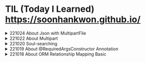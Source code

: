 # TIL (Today I Learned) https://soonhankwon.github.io/
<details>
<summary>221024 About Json with MultipartFile</summary>
<div markdown="1">
<hr/>

**Mention** : Winter is coming🥶 아침에 춥....춥다! 시간날 때, 깃블로그로 전환해야겠다💡

**Acheivement & Problem** : 어제 구현했던 AWS S3를 이용한 이미지 업로드기능을 실제 프로젝트에 적용 & 구현해보았다.

어제는 MultipartFile만 Body에 받아서  Post API를 구현했는데, 프로젝트에서는 JSON 타입의 데이터도 받아서 

Post API를 구현해야했다. 게시글의 제목, 내용, 유저네임은 JSON MediaType, 이미지파일은 MULTIPART MediaType 이런 구조이다.

에러의 원인은 빨리 파악한 거 같은데, 적용중 Configure Bean? 적어놓진 않았는데 이러한 에러가 발생🤯

기존 자바 클래스파일을 지우고 다시 쓰고 하는 과정중에 not founded 에러로 발생한 문제인듯 싶다. 

Gradle에 들어가서 Clean -> Build를 해주면 깔끔하게 청소된다. 어째저째 해결하고 두 가지 타입의 데이터를 받아서

기능을 구현하고 Postman 테스트 & AWS S3 Bucket에 저장되는 것 까지 확인완료🔥

클라이언트에서 서버까지 데이터의 흐름 & HTTP 에 대해서 정확히 알아둬야 오늘과 같은 에러의 근본 원인을 빠르게

해결할 수 있을 것이다🛠
<hr/>

오늘 구현했던, API에서 Json과 MultipartFile을 한번에 전달 받는 방법이다. 

일반적으로 API에서 클라이언트에게 값을 전달받기 위해서 @RequestBody로 데이터를 전달받도록 구현한다.

하지만, Multipartfile은 미디어타입이 달라 @RequestBody로 데이터를 전달 받을 수가 없다.

**@RequestPart**를 사용하면 Json & MultipartFile 미디어 타입(파일)을 둘 다 받을 수 있다.

이때 API에서 **consume**할 **MediaType**을 아래의 코드와 같이 지정해줘야 한다. 만약 적절한 MediaType를 지정하지

않을 경우 415 Unsupported MediaType ERROR와 인사하게 된다🤯

```java
@PostMapping(value = "/api/article", consumes = {MediaType.APPLICATION_JSON_VALUE, MediaType.MULTIPART_FORM_DATA_VALUE})
    public ResponseEntity<?> createArticle(@RequestPart ArticleRequestDto requestDto, @RequestPart MultipartFile multipartFile) throws IOException {
        return ResponseEntity.ok(articleService.createArticle(requestDto, multipartFile));
    } 
```

</div>
</details>

<details>
<summary>221022 About Multipart</summary>
<div markdown="1">
<hr/>

**Mention** : 어제 처음으로 프론트엔드 팀원 분들과 조촐한 협업을 시작(MINI PROJECT)🤝

AM6:30 어김없는 댕댕이 순규의 모닝콜🗣로 인해 강제기상해서 코딩을 했지만, 토요일이라 낮잠도 자면서 여유를 부린 하루였다. 
  
**Acheivement & Problem** : AMAZON S3를 이용해서 클라우드에 이미지를 업로드하는 기능을 구현했다. 

이게 쉬워보였는데, 아마존 특유의 콘솔의 복잡함과 SDK 버전을 맞추고, AccessKey, SecretKey, Bucket, Region을 맞추는 과정 중

발생하는 세팅하는 과정에서의 에러가 펑펑 터져주었다. 이것저것 수정하며, 해결해서 포스트맨으로 버킷에 사진 업로드 테스트 완료.

어떤 기능을 구현할 때, 프로젝트를 새로 하나 만들어서 작은 단위로 구현을 한 다음 원래 프로젝트에 적용해주는 방법도 좋을것같다는 생각이 들었다.

이에 대한 장점은 화면에 다른 쓰잘데 없는 클래스들이 안보여서 직관적으로 로직을 만들기 편하다! 머리가 보다 잘돌아간다(**본인기준**)
<hr/>

**Multipart란?**

웹 클라이언트가 요청을 보낼 때, HTTP 프로토콜의 **바디** 부분에 **데이터를 여러 부분**으로 나워서 보내는 것

웹 클라이언트가 서버에게 파일을 업로드 할 때, http프로토콜의 바디 부분에 파일 정보를 담아서 전송을 하는데, 파일을 한번에 여러개 전송을 하면 Body 부분에 파일이 여러개의 부분으로 연결되어 전송되는 것이 Multipart data라고 한다.
	
왜 멀티라는 단어를 굳이 쓸까라는 생각이 의문이 들었는데 하나 이상의 데이터 세트가 단일 본문에 결합되있으며
	
여러유형의 데이터(바이너리, 텍스트)가 포함되어 멀티파트 사용이라고 한다. 
	
As the official specification says, "one or more different sets of data are combined in a single body". So when photos and music are handled as multipart messages as mentioned in the question, probably there is some plain text metadata associated as well, thus making the request containing different types of data (binary, text), which implies the usage of multipart.

Usage : 보통 파일을 전송할 때 사용

**MultipartFile 이란?**

사용자가 업로드한 File을 핸들러에서 손쉽게 다룰 수 있게 도와주는 매개변수 중 하나
MultipartFile 인터페이스는 스프링에서 업로드 한 파일을 표현할 떄 사용되는 **인터페이스**

MultipartFile 인터페이스를 이용해 업로드한 파일의 이름, 실제 데이터, 파일 크기등을 구할 수 있다. 

**Method**

```java
String getName() //파라미터의 이름을 구함
String getOriginalFilename() //업로드한 파일의 이름을 구함
String isEmpty() // 업로드한 파일이 존재하지 않는 경우 true 리턴
long getSize() //업로드한 파일 크기를 구함
byte[] getBytes() throws IOException //업로드한 파일 데이터를 구함
InputStream getInputStream() throws IOException 
//업로드한 파일 데이터를 읽어오는 InputStream을 구함
//InputStream의 사용이 끝나면 알맞게 종료해주어야 한다.
void transfer To(File dest) throws IOException 
// 업로드한 파일 데이터를 지정한 파일에 저장

```

📄 Reference

https://antstudy.tistory.com/308
	
https://stackoverflow.com/questions/16958448/what-is-http-multipart-request

</div>
</details>
<details>

<summary>221020 Soul-searching</summary>
<div markdown="1">
<hr/>	
항해 99 부트캠프를 수강한지 벌써 한달이 된 이 시점, 산책같지 않은 산책을 하는 도중 생각나는 것이 있어서 써보려고 한다.
	
나는 청담대교 건너에 있는 대학의 경제학과를 졸업한 무늬만 경제학도이다. 경제학과에서 뭘 배웠느냐 하면❓...

지금 생각나는 건 "공짜 점심은 없다" 라는 기회비용에 관한 것인데, 이는 나라는 사람의 사고 방식을 나도 모르게 지배하고 있는 부분인것 같다.
	
그건 그렇고, 대학교를 다닐 때 내가 빠져있던건 다름 아닌 스노우보드이다. 정말 스노우보드에 미친듯이 빠져있었는데, 
	
겨울에는 11월 부터 3월까지 스키장에 시즌방을 잡아놓고 스노우보드만 주구장창 미친듯이 탔었었다. 친구들이 겨울에는 항상 사라진다고 할 정도로. 평생 보드타고 싶어서 스노우보드 의류 브랜드도 런칭했었었다.🥶
	
대략 20살때부터 33살까지 이러한 패턴으로 탔는데, 하루에 10시간을 넘게 타도 정말 재미있었다.
	
왜 갑자기 뜬금없이 스노우보드타던 생각이 났냐하면, 지금 배우는 프로그래밍과도 과정적으로 비슷한 맥락이 있기 때문이다.

사실, 어느 전공자 분의 벨로그에서 요즘 열풍인 코딩학원에 대한 뼈 때리는 게시글을 봤는데 공감되는 부분이 꽤나 있다.

https://velog.io/@mowinckel/%EC%BD%94%EB%94%A9-%ED%95%99%EC%9B%90-%EA%B4%91%EA%B3%A0%EC%99%80-%EB%B9%84%EC%A0%84%EA%B3%B5-%EA%B0%9C%EB%B0%9C%EC%9E%90	

어떤 분야든 대부분 마찬가지지만, 스노우보드 나 스케이트보드🛹 도 기초적인 부분이 약하면 실력이 늘지 않는다. 

최근 몇년은 스케이트보드에 미쳐있었어서 스케이트보드에 비유하면 쫌 괜찮을 것 같다.

스케이트 보드에서 알리가 되지않는데, 트레플립부터 돌리는 상황? 이런 것이 위의 글에서 나타는는 요즘 코딩학원의 현실인듯 싶다.
	
하지만, 여기서 흥미를 느껴야 하는 점이 중요하다고 생각하는데, 입문자들은 이러한 멋있는 것에 대한 상상이 나중에 정말로
	
트레플립을 스타일있게 구사할 수 있는 원동력이 된다고 생각한다. 흥미 자체가 없는 지루한 과정을 하게된다면, 원동력도 사라진다. 

때문에, 처음에 멋도 모르고 예쁜 데크를 사고, 유명 스케이트 비디오를 보면서 기술을 따라하고 그러면서 자기 것이 되는것이다.
	
무엇을 하나 미친듯이 파서 거의 끝을 본 사람의 경험으로써 프로그래밍(코딩)도 이와 마찬가지인 것 같다.
	
학원의 수강 코스를 따라가면서 정말 많은 지식을 주입받는데, 사실 수박 겉핣기라고 생각한다. 스케이트보드로 따지면 **포져**
	
**BUT** 프로그래밍을 처음 접하는 나라는 사람이 무엇을 설계하고 만들수있고, 
	
내가 원하는 분야의 회사에서 서비스를 만들어 공헌하고 싶어진 목표 및 이 분야에 대한 흥미유발을 제대로 했다는 점에 대해서는 RESPECT 하는 부분이다. 
	
조급해지는 나 자신을 보면서, 스노우보드나 스케이트보드를 처음 타던 그 때가 생각났다. 프로그래밍에 관한 여러 유튜브 나 글들을 보고있는 나자신을 보며 
	
스노우보드나 스케이트보드 영상을 보며 열광하고 연구하던 내가 생각난다. 본다고 다 이해되고 바로 할 수 있었던가? 
	
절대 조급해하지 말고 하나를 알아도 제대로 알고 로직적으로 생각하는게 중요하다. 이렇게 써도 정말 어려운 부분이다. 
	
사실 스케이트보드도 제대로 된 알리를 하기 전까지 고난의 행진이다. 
	
그냥 알리스러운 점프를 하는 것은 하루만해도 할 수 있다. 하지만, 제대로 간지나는 자기 몸같은 알리를 하기위해선 신경써야할 기초, 
	
디테일이 너무 많다.(스케이트 보드만큼 발 감각의 사소한 차이에 따라서 결과가 달라지는 것도 없는 것 같다.)
	
그래서 개인적으론 샤빗도 해보고 팝샤빗도해보고 그러면서 돌파했고, 첫 알리를 했을 때 성취감은 경험해본 사람만 안다.

주저리 주저리 두서도 없는 자기성찰이다. 하지만 기초가 탄탄하고 재미까지 느끼는 사람이 항상 미친듯이 실력이 폭발해서 
	
별로 노력하지 않고 짬으로만 타고있던 보더들을 금방 따라오더라...🔥 **화이팅**
	
그리고, ANOTHER CLASS의 사람들을 보면서 자기 비하를 하지말자 그들은 프로선수라고 생각하면된다, 그들이 하고 있는 기술 
	
흉내내는 정도만해도 성공한거다. 롤모델이라고 생각하고 따라가면 비슷하게는 간다, 비교는 하지 말자! 출발점이 너무나 다르다(FACT!)
	
</div>
</details>

<details>	
<summary>221019 About @RequiredArgsConstructor Annotation</summary>
<div markdown="1">
<hr/>

**Acheivement** : SPRING 심화과정 팀 프로젝트END👏

숙련과정 프로젝트를 다시 한번 복기하는 중이다. 그리고, 백준 기초 알고리즘 문제 7문제 COMPLETED. 시간이 되면 매일 꾸준히 GOGO
  
**Problem** : 현재 단순히 강의를 듣고 따라서 프로그래밍을 하는 부분이 많다(흐름이나 왜 이렇게 쓰는지는 최대한 이해하고 하지만).  

**Feedback** : **내가 만들고 싶은 것이 무엇인지?** 생각하여 내가 만들고 싶은 것을 구현해야겠다. 생각한 아이디어를 구현하고, 배운것을 응용하는 과정에서 부족한 부분을 배워서 발전하는 과정을 가져야겠다🔥
<hr/>

생성자 주입의 단점은 생성자를 만들기 번거롭다는 것이다. 하지만 이를 보완하기 위해 롬복(lombok)을 사용하여 

간단한 방법으로 생성자 주입 방식의 코딩을 할 수 있다. **초기화 되지 않은 final 필드**나, **@NotNull이 붙은 필드**의 생성자를 자동 생성해주는 
롬복 어노테이션이다. DI 편의성을 위해서 사용되곤 한다. 

어떠한 빈(Bean)이 생성자가 오직 하나만 있고, 생성자의 파라미터 타입이 빈으로 등록 가능한 존재라면 이 빈은 @Autowired 어노테이션 없이도 의존성 주입이 가능하다. 

```
@Service
@RequiredArgsConstructor
public class RequiredArgsConstructorDIServiceExample {
	private final First Repository firstRepositorty;
	private final Second Repository secondRepositorty;
	private final Third Repository thirdRepositorty;
}
----> //컴파일 시 아래와 같이 생성됨
@Service
public class RequiredArgsConstructorDIServiceExample {
  @ConstructorProperties({"firstRepository", "secondRepository", "thirdRepository"})
  public RequiredArgsConstructorDIServiceExample(FirstRepository firstRepository, SecondRepository secondRepository, ThirdRepository thirdRepository) {
    this.firstRepository = firstRepository;
    this.secondRepository = secondRepository;
    this.thirdRepository = thirdRepository;
  }
}
```

</div>
</details>
<details>
<summary>221018 About ORM Relationship Mapping Basic</summary>
<div markdown="1">
<hr/>

**Acheivement** : PRING 팀 프로젝트ING🤝 거의 대부분의 기능 구현 완료!

GIT **Merge**과정에서 **Conflict** 해결을 해보았다. 백준 아이디 생성 및 기초 알고리즘 문제 10문제 COMPLETED.
  
**Problem** : Service Business Logic을 짜는데 아직 미숙한 점이 많다. 심화과정들어와서 JPA 영속성 및 데이터베이스, HTTP 등

공부가 꽤나 필요한 이론들을 한꺼번에 많이 접하게되어 두뇌가 어지럽다🤯
    
**Feedback** : 같은 조 팀원분에게 그림으로 로직을 먼저 짜보라는 조언을 받았다. 실제로 많은 도움이 됨👍🏽

**Many to One, One to Many** 에 대한 정확한 이해 필요! -> 엔티티 매핑 관련

하루에 하나정도의 주제로 정확히 숙지해주는 것이 중요하다 생각하고 꼭 실행하자🔥
<hr/>

| 관계 | 코드선언 | Entity | Example | 
| --- | --- | --- |--- |
| 일대다 | @OneToMany | Order(1) : Food(N) | 배달 주문 1개에 음식 여러개 선택 가능
| 다대일 | @ManyToOne | Owner(N) : Restaurant(1) | 음식점 주인 여러명이 하나의 음식점을 소유 가능
| 일대일 | @OneToOne | Order(1) : Coupon(1) | 배달 주문 1개 주문 시, 쿠폰 1개만 할인 적용 가능
| 다대다 | @ManyToMany | User(N) : Restaurant(N) | 고객은 음식점 여러개 찜 가능, 음식점은 고객 여러명에게 찜 가능

<hr/>
  방향 관계를 매핑할 때 둘 중 어떤 것을 사용해야 할지는 <u>반대편 관계</u>에 달려있다. 

반대편이 일대다 관계면 다대일을 사용하고, 반대편이 일대일 관계면 일대일을 사용하면 된다.

다대다 관계는 **지양**하고 다대다 관계에 **연결(조인) Entity**를 생성하여 일대다, 다대일의 명확한 관계를 쓰는것을 **지향**하는 것이 좋다.

WHY❓ : 관계형 데이터베이스는 정규화된 테이블 2개로 다대다 관계를 표현할 수 없기 때문이다. 따라서 연결 테이블을 추가해서 일대다, 다대일 관계로 풀어내야 한다. 
</div>
</details>

